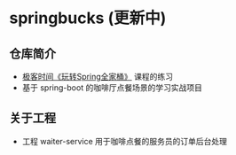 # springbucks (更新中)

## 仓库简介
+ [极客时间《玩转Spring全家桶》](https://gitee.com/geektime-geekbang/geektime-spring-family) 课程的练习
+ 基于 spring-boot 的咖啡厅点餐场景的学习实战项目

## 关于工程
+ 工程 waiter-service 用于咖啡点餐的服务员的订单后台处理
